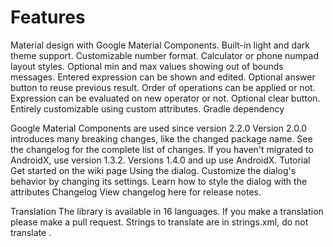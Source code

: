 # Features
Material design with Google Material Components.
Built-in light and dark theme support.
Customizable number format.
Calculator or phone numpad layout styles.
Optional min and max values showing out of bounds messages.
Entered expression can be shown and edited.
Optional answer button to reuse previous result.
Order of operations can be applied or not.
Expression can be evaluated on new operator or not.
Optional clear button.
Entirely customizable using custom attributes.
Gradle dependency


Google Material Components are used since version 2.2.0
Version 2.0.0 introduces many breaking changes, like the changed package name. See the changelog for the complete list of changes.
If you haven't migrated to AndroidX, use version 1.3.2. Versions 1.4.0 and up use AndroidX.
Tutorial
Get started on the wiki page Using the dialog.
Customize the dialog's behavior by changing its settings.
Learn how to style the dialog with the attributes
Changelog
View changelog here for release notes.


Translation
The library is available in 16 languages. If you make a translation please make a pull request. Strings to translate are in strings.xml, do not translate .


